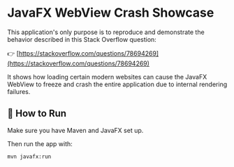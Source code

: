 # JavaFX WebView Crash Showcase

This application's only purpose is to reproduce and demonstrate the behavior described in this Stack Overflow question:

👉 [https://stackoverflow.com/questions/78694269](https://stackoverflow.com/questions/78694269)

It shows how loading certain modern websites can cause the JavaFX WebView to freeze and crash the entire application due to internal rendering failures.

## 🧪 How to Run

Make sure you have Maven and JavaFX set up.

Then run the app with:

```bash
mvn javafx:run